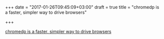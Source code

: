 +++
date = "2017-01-26T09:45:09+03:00"
draft = true
title = "chromedp is a faster, simpler way to drive browsers"

+++

<p><a href="https://github.com/knq/chromedp">chromedp is a faster, simpler way to drive browsers</a></p>
